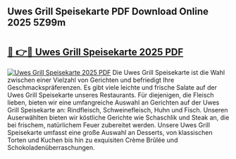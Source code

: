 ## Uwes Grill Speisekarte PDF Download Online 2025 5Z99m

# <h2><a href="http://gcaclf.nevu.top/?p=Uwes+Grill+Speisekarte">🔗 👉🔴 Uwes Grill Speisekarte 2025 PDF</a></h2>

[![Uwes Grill Speisekarte 2025 PDF](https://i.imgur.com/dBaPXMq.png)](http://gcaclf.nevu.top/?p=Uwes+Grill+Speisekarte)
Die Uwes Grill Speisekarte ist die Wahl zwischen einer Vielzahl von Gerichten und befriedigt Ihre Geschmackspräferenzen. Es gibt viele leichte und frische Salate auf der Uwes Grill Speisekarte unseres Restaurants. Für diejenigen, die Fleisch lieben, bieten wir eine umfangreiche Auswahl an Gerichten auf der Uwes Grill Speisekarte an: Rindfleisch, Schweinefleisch, Huhn und Fisch. Unseren Auserwählten bieten wir köstliche Gerichte wie Schaschlik und Steak an, die bei frischem, natürlichem Feuer zubereitet werden. Unsere Uwes Grill Speisekarte umfasst eine große Auswahl an Desserts, von klassischen Torten und Kuchen bis hin zu exquisiten Crème Brûlée und Schokoladenüberraschungen.
